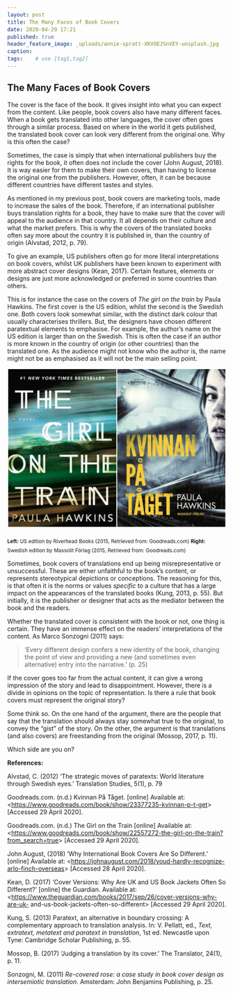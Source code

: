 ```yaml
---
layout: post
title: The Many Faces of Book Covers
date: 2020-04-29 17:21
published: true
header_feature_image: _uploads/annie-spratt-XKVOEJSnVEY-unsplash.jpg
caption:
tags:    # use [tag1,tag2]
---
```

## The Many Faces of Book Covers

The cover is the face of the book. It gives insight into what you can expect from the content. Like people, book covers also have many different faces. When a book gets translated into other languages, the cover often goes through a similar process. Based on where in the world it gets published, the translated book cover can look very different from the original one. Why is this often the case?

Sometimes, the case is simply that when international publishers buy the rights for the book, it often does not include the cover (John August, 2018). It is way easier for them to make their own covers, than having to license the original one from the publishers. However, often, it can be because different countries have different tastes and styles.

As mentioned in my previous post, book covers are marketing tools, made to increase the sales of the book. Therefore, if an international publisher buys translation rights for a book, they have to make sure that the cover will appeal to the audience in that country. It all depends on their culture and what the market prefers. This is why the covers of the translated books often say more about the country it is published in, than the country of origin (Alvstad, 2012, p. 79).

To give an example, US publishers often go for more literal interpretations on book covers, whilst UK publishers have been known to experiment with more abstract cover designs (Kean, 2017). Certain features, elements or designs are just more acknowledged or preferred in some countries than others.

This is for instance the case on the covers of _The girl on the train_ by Paula Hawkins. The first cover is the US edition, whilst the second is the Swedish one. Both covers look somewhat similar, with the distinct dark colour that usually characterises thrillers. But, the designers have chosen different paratextual elements to emphasise. For example, the author’s name on the US edition is larger than on the Swedish. This is often the case if an author is more known in the country of origin (or other countries) than the translated one. As the audience might not know who the author is, the name might not be as emphasised as it will not be the main selling point.

[![](/_uploads/collage.jpg)](/_uploads/collage.jpg)

<sub>**Left:** US edition by Riverhead Books (2015, Retrieved from: Goodreads.com)
**Right:** Swedish edition by Massolit Förlag (2015, Retrieved from: Goodreads.com)</sub>


Sometimes, book covers of translations end up being misrepresentative or unsuccessful. These are either unfaithful to the book’s content, or represents stereotypical depictions or conceptions. The reasoning for this, is that often it is the norms or values _specific_ to a culture that has a large impact on the appearances of the translated books (Kung, 2013, p. 55). But initially, it is the publisher or designer that acts as the mediator between the book and the readers.

Whether the translated cover is consistent with the book or not, one thing is certain. They have an immense effect on the readers’ interpretations of the content. As Marco Sonzogni (2011) says:

>‘Every different design confers a new identity of the book, changing the point of view and providing a new (and sometimes even alternative) entry into the narrative.’ (p. 25)

If the cover goes too far from the actual content, it can give a wrong impression of the story and lead to disappointment. However, there is a divide in opinions on the topic of representation. Is there a rule that book covers must represent the original story?

Some think so. On the one hand of the argument, there are the people that say that the translation should always stay somewhat true to the original, to convey the “gist” of the story. On the other, the argument is that translations (and also covers) are freestanding from the original (Mossop, 2017, p. 11).

Which side are you on?


**References:**

Alvstad, C. (2012) ‘The strategic moves of paratexts: World literature through Swedish eyes.’ Translation Studies, 5(1), p. 79

Goodreads.com. (n.d.) Kvinnan På Tåget. [online] Available at:
&lt;https://www.goodreads.com/book/show/23377235-kvinnan-p-t-get&gt; [Accessed 29 April 2020].

Goodreads.com. (n.d.) The Girl on the Train [online] Available at:
&lt;https://www.goodreads.com/book/show/22557272-the-girl-on-the-train?from_search=true&gt; [Accessed 29 April 2020].

John August, (2018) ‘Why International Book Covers Are So Different.’ [online] Available at: &lt;https://johnaugust.com/2018/youd-hardly-recognize-arlo-finch-overseas&gt; [Accessed 28 April 2020].

Kean, D. (2017) ‘Cover Versions: Why Are UK and US Book Jackets Often So Different?’ [online] the Guardian. Available at: &lt;https://www.theguardian.com/books/2017/sep/26/cover-versions-why-are-uk-
and-us-book-jackets-often-so-different&gt; [Accessed 29 April 2020].

Kung, S. (2013) Paratext, an alternative in boundary crossing: A complementary approach to translation analysis. In: V. Pellatt, ed., _Text, extratext, metatext and paratext in translation_, 1st ed.
Newcastle upon Tyne: Cambridge Scholar Publishing, p. 55.

Mossop, B. (2017) ‘Judging a translation by its cover.’ The Translator, 24(1), p. 11.

Sonzogni, M. (2011) _Re-covered rose: a case study in book cover design as intersemiotic translation_. Amsterdam: John Benjamins Publishing, p. 25.
